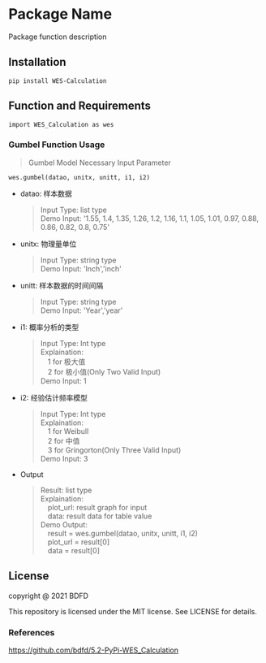 <!--
 * @Author: BDFD
 * @Date: 2021-10-27 18:39:19
 * @LastEditTime: 2022-03-02 13:42:27
 * @LastEditors: BDFD
 * @Description: In User Settings Edit
 * @FilePath: \5.2-PyPi-WES_Calculation\README.md
-->

# Package Name

Package function description

## Installation

`pip install WES-Calculation`

## Function and Requirements

`import WES_Calculation as wes`

### Gumbel Function Usage

> Gumbel Model Necessary Input Parameter

`wes.gumbel(datao, unitx, unitt, i1, i2)`

- datao: 样本数据 <br>

  > Input Type: list type  
  > Demo Input: '1.55, 1.4, 1.35, 1.26, 1.2, 1.16, 1.1, 1.05, 1.01, 0.97, 0.88, 0.86, 0.82, 0.8, 0.75'

- unitx: 物理量单位<br>

  > Input Type: string type  
  > Demo Input: 'Inch','inch'

- unitt: 样本数据的时间间隔<br>

  > Input Type: string type  
  > Demo Input: 'Year','year'

- i1: 概率分析的类型 <br>

  > Input Type: Int type  
  > Explaination:  
  > &ensp;&ensp;1 for 极大值  
  > &ensp;&ensp;2 for 极小值(Only Two Valid Input)  
  > Demo Input: 1

<!-- - i2 概率空间是否截尾 <br>

  > Input Type: Int type
  > Explaination: 1 for 否, 2 for 是(Only Two Valid Input)
  > Demo Input: 1 -->

- i2: 经验估计频率模型 <br>

  > Input Type: Int type  
  > Explaination:  
  > &ensp;&ensp;1 for Weibull  
  > &ensp;&ensp;2 for 中值  
  > &ensp;&ensp;3 for Gringorton(Only Three Valid Input)  
  > Demo Input: 3

- Output <br>

  > Result: list type  
  > Explaination:  
  > &ensp;&ensp;plot_url: result graph for input  
  > &ensp;&ensp;data: result data for table value  
  > Demo Output:  
  > &ensp;&ensp;result = wes.gumbel(datao, unitx, unitt, i1, i2)  
  > &ensp;&ensp;plot_url = result[0]  
  > &ensp;&ensp;data = result[0]

## License

copyright @ 2021 BDFD

This repository is licensed under the MIT license. See LICENSE for details.

### References

https://github.com/bdfd/5.2-PyPi-WES_Calculation
